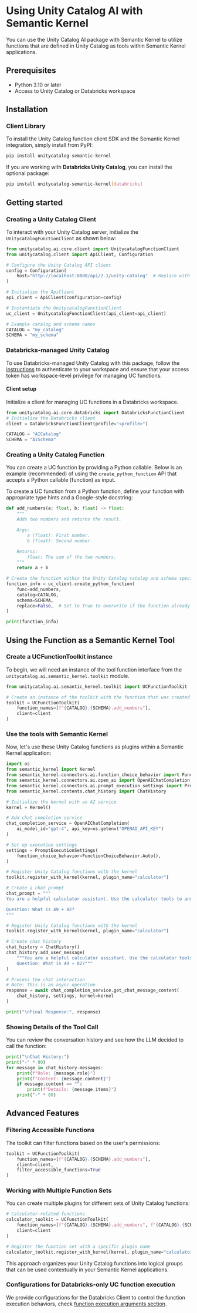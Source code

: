 # Using Unity Catalog AI with Semantic Kernel

You can use the Unity Catalog AI package with Semantic Kernel to utilize functions that are defined in Unity Catalog as tools within Semantic Kernel applications.

## Prerequisites
- Python 3.10 or later
- Access to Unity Catalog or Databricks workspace

## Installation

### Client Library

To install the Unity Catalog function client SDK and the Semantic Kernel integration, simply install from PyPI:

```sh
pip install unitycatalog-semantic-kernel
```

If you are working with **Databricks Unity Catalog**, you can install the optional package:

```sh
pip install unitycatalog-semantic-kernel[databricks]
```

## Getting started

### Creating a Unity Catalog Client

To interact with your Unity Catalog server, initialize the `UnitycatalogFunctionClient` as shown below:

```python
from unitycatalog.ai.core.client import UnitycatalogFunctionClient
from unitycatalog.client import ApiClient, Configuration

# Configure the Unity Catalog API client
config = Configuration(
    host="http://localhost:8080/api/2.1/unity-catalog"  # Replace with your UC server URL
)

# Initialize the ApiClient
api_client = ApiClient(configuration=config)

# Instantiate the UnitycatalogFunctionClient
uc_client = UnitycatalogFunctionClient(api_client=api_client)

# Example catalog and schema names
CATALOG = "my_catalog"
SCHEMA = "my_schema"
```

### Databricks-managed Unity Catalog

To use Databricks-managed Unity Catalog with this package, follow the [instructions](https://docs.databricks.com/en/dev-tools/cli/authentication.html#authentication-for-the-databricks-cli) to authenticate to your workspace and ensure that your access token has workspace-level privilege for managing UC functions.

#### Client setup

Initialize a client for managing UC functions in a Databricks workspace.

```python
from unitycatalog.ai.core.databricks import DatabricksFunctionClient
# Initialize the Databricks client
client = DatabricksFunctionClient(profile="<profile>")

CATALOG = "AICatalog"
SCHEMA = "AISchema"

```

### Creating a Unity Catalog Function

You can create a UC function by providing a Python callable. Below is an example (recommended) of using the `create_python_function` API that accepts a Python callable (function) as input.

To create a UC function from a Python function, define your function with appropriate type hints and a Google-style docstring:

```python
def add_numbers(a: float, b: float) -> float:
    """
    Adds two numbers and returns the result.

    Args:
        a (float): First number.
        b (float): Second number.

    Returns:
        float: The sum of the two numbers.
    """
    return a + b

# Create the function within the Unity Catalog catalog and schema specified
function_info = uc_client.create_python_function(
    func=add_numbers,
    catalog=CATALOG,
    schema=SCHEMA,
    replace=False,  # Set to True to overwrite if the function already exists
)

print(function_info)
```

## Using the Function as a Semantic Kernel Tool

### Create a UCFunctionToolkit instance

To begin, we will need an instance of the tool function interface from the `unitycatalog.ai.semantic_kernel.toolkit` module.

```python
from unitycatalog.ai.semantic_kernel.toolkit import UCFunctionToolkit

# Create an instance of the toolkit with the function that was created earlier.
toolkit = UCFunctionToolkit(
    function_names=[f"{CATALOG}.{SCHEMA}.add_numbers"],
    client=client
)
```

### Use the tools with Semantic Kernel

Now, let's use these Unity Catalog functions as plugins within a Semantic Kernel application:

```python
import os
from semantic_kernel import Kernel
from semantic_kernel.connectors.ai.function_choice_behavior import FunctionChoiceBehavior
from semantic_kernel.connectors.ai.open_ai import OpenAIChatCompletion
from semantic_kernel.connectors.ai.prompt_execution_settings import PromptExecutionSettings
from semantic_kernel.contents.chat_history import ChatHistory

# Initialize the kernel with an AI service
kernel = Kernel()

# Add chat completion service
chat_completion_service = OpenAIChatCompletion(
    ai_model_id="gpt-4", api_key=os.getenv("OPENAI_API_KEY")
)

# Set up execution settings
settings = PromptExecutionSettings(
    function_choice_behavior=FunctionChoiceBehavior.Auto(),
)

# Register Unity Catalog functions with the kernel
toolkit.register_with_kernel(kernel, plugin_name="calculator")

# Create a chat prompt
chat_prompt = """
You are a helpful calculator assistant. Use the calculator tools to answer questions about numbers.

Question: What is 49 + 82?
"""

# Register Unity Catalog functions with the kernel
toolkit.register_with_kernel(kernel, plugin_name="calculator")

# Create chat history
chat_history = ChatHistory()
chat_history.add_user_message(
    """You are a helpful calculator assistant. Use the calculator tools to answer questions about numbers.
    Question: What is 49 + 82?"""
)

# Process the chat interaction
# Note: This is an async operation
response = await chat_completion_service.get_chat_message_content(
    chat_history, settings, kernel=kernel
)

print("\nFinal Response:", response) 
```

### Showing Details of the Tool Call

You can review the conversation history and see how the LLM decided to call the function:

```python
print("\nChat History:") 
print("-" * 80)  
for message in chat_history.messages:
    print(f"Role: {message.role}") 
    print(f"Content: {message.content}")  
    if message.content == "":
        print(f"Details: {message.items}")  
    print("-" * 80)  
```

## Advanced Features

### Filtering Accessible Functions

The toolkit can filter functions based on the user's permissions:

```python
toolkit = UCFunctionToolkit(
    function_names=[f"{CATALOG}.{SCHEMA}.add_numbers"],
    client=client,
    filter_accessible_functions=True
)
```

### Working with Multiple Function Sets

You can create multiple plugins for different sets of Unity Catalog functions:

```python
# Calculator-related functions
calculator_toolkit = UCFunctionToolkit(
    function_names=[f"{CATALOG}.{SCHEMA}.add_numbers", f"{CATALOG}.{SCHEMA}.multiply_numbers"],
    client=client
)

# Register the function set with a specific plugin name
calculator_toolkit.register_with_kernel(kernel, plugin_name="calculator")
```

This approach organizes your Unity Catalog functions into logical groups that can be used contextually in your Semantic Kernel applications.

### Configurations for Databricks-only UC function execution

We provide configurations for the Databricks Client to control the function execution behaviors, check [function execution arguments section](../../core/README.md#function-execution-arguments-configuration).
